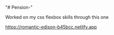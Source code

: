 "# Pension-" 

Worked on my css flexbox skills through this one 

https://romantic-edison-b45bcc.netlify.app
